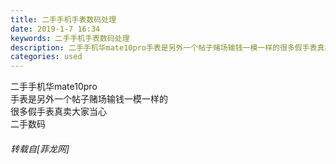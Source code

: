 ```yaml
---
title: 二手手机手表数码处理
date: 2019-1-7 16:34
keywords: 二手手机手表数码处理
description: 二手手机华mate10pro手表是另外一个帖子赌场输钱一模一样的很多假手表真卖大家当心二手数码
categories: used
---
```

<td class="t_f" id="postmessage_2633798">

二手手机华mate10pro<br/>
手表是另外一个帖子赌场输钱一模一样的<br/>
很多假手表真卖大家当心<br/>
二手数码</td>
###### 转载自[菲龙网]